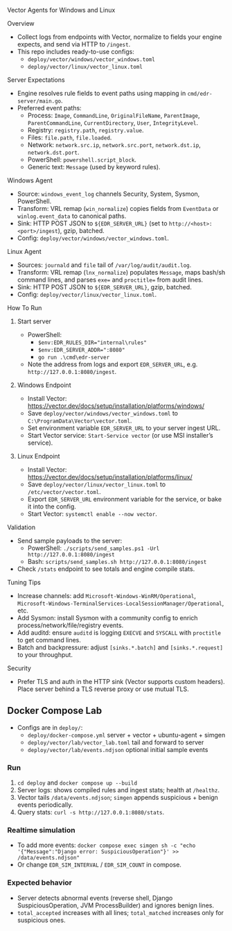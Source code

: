 Vector Agents for Windows and Linux

Overview
- Collect logs from endpoints with Vector, normalize to fields your engine expects, and send via HTTP to `/ingest`.
- This repo includes ready-to-use configs:
  - `deploy/vector/windows/vector_windows.toml`
  - `deploy/vector/linux/vector_linux.toml`

Server Expectations
- Engine resolves rule fields to event paths using mapping in `cmd/edr-server/main.go`.
- Preferred event paths:
  - Process: `Image`, `CommandLine`, `OriginalFileName`, `ParentImage`, `ParentCommandLine`, `CurrentDirectory`, `User`, `IntegrityLevel`.
  - Registry: `registry.path`, `registry.value`.
  - Files: `file.path`, `file.loaded`.
  - Network: `network.src.ip`, `network.src.port`, `network.dst.ip`, `network.dst.port`.
  - PowerShell: `powershell.script_block`.
  - Generic text: `Message` (used by keyword rules).

Windows Agent
- Source: `windows_event_log` channels Security, System, Sysmon, PowerShell.
- Transform: VRL remap (`win_normalize`) copies fields from `EventData` or `winlog.event_data` to canonical paths.
- Sink: HTTP POST JSON to `${EDR_SERVER_URL}` (set to `http://<host>:<port>/ingest`), gzip, batched.
- Config: `deploy/vector/windows/vector_windows.toml`.

Linux Agent
- Sources: `journald` and `file` tail of `/var/log/audit/audit.log`.
- Transform: VRL remap (`lnx_normalize`) populates `Message`, maps bash/sh command lines, and parses `exe=` and `proctitle=` from audit lines.
- Sink: HTTP POST JSON to `${EDR_SERVER_URL}`, gzip, batched.
- Config: `deploy/vector/linux/vector_linux.toml`.

How To Run
1) Start server
   - PowerShell:
     - `$env:EDR_RULES_DIR="internal\rules"`
     - `$env:EDR_SERVER_ADDR=":8080"`
     - `go run .\cmd\edr-server`
   - Note the address from logs and export `EDR_SERVER_URL`, e.g. `http://127.0.0.1:8080/ingest`.

2) Windows Endpoint
   - Install Vector: https://vector.dev/docs/setup/installation/platforms/windows/
   - Save `deploy/vector/windows/vector_windows.toml` to `C:\ProgramData\Vector\vector.toml`.
   - Set environment variable `EDR_SERVER_URL` to your server ingest URL.
   - Start Vector service: `Start-Service vector` (or use MSI installer’s service).

3) Linux Endpoint
   - Install Vector: https://vector.dev/docs/setup/installation/platforms/linux/
   - Save `deploy/vector/linux/vector_linux.toml` to `/etc/vector/vector.toml`.
   - Export `EDR_SERVER_URL` environment variable for the service, or bake it into the config.
   - Start Vector: `systemctl enable --now vector`.

Validation
- Send sample payloads to the server:
  - PowerShell: `./scripts/send_samples.ps1 -Url http://127.0.0.1:8080/ingest`
  - Bash: `scripts/send_samples.sh http://127.0.0.1:8080/ingest`
- Check `/stats` endpoint to see totals and engine compile stats.

Tuning Tips
- Increase channels: add `Microsoft-Windows-WinRM/Operational`, `Microsoft-Windows-TerminalServices-LocalSessionManager/Operational`, etc.
- Add Sysmon: install Sysmon with a community config to enrich process/network/file/registry events.
- Add auditd: ensure `auditd` is logging `EXECVE` and `SYSCALL` with `proctitle` to get command lines.
- Batch and backpressure: adjust `[sinks.*.batch]` and `[sinks.*.request]` to your throughput.

Security
- Prefer TLS and auth in the HTTP sink (Vector supports custom headers). Place server behind a TLS reverse proxy or use mutual TLS.


## Docker Compose Lab
- Configs are in `deploy/`:
  - `deploy/docker-compose.yml` server + vector + ubuntu-agent + simgen
  - `deploy/vector/lab/vector_lab.toml` tail and forward to server
  - `deploy/vector/lab/events.ndjson` optional initial sample events

### Run
1. `cd deploy` and `docker compose up --build`
2. Server logs: shows compiled rules and ingest stats; health at `/healthz`.
3. Vector tails `/data/events.ndjson`; `simgen` appends suspicious + benign events periodically.
4. Query stats: `curl -s http://127.0.0.1:8080/stats`.

### Realtime simulation
- To add more events: `docker compose exec simgen sh -c "echo '{"Message":"Django error: SuspiciousOperation"}' >> /data/events.ndjson"`
- Or change `EDR_SIM_INTERVAL` / `EDR_SIM_COUNT` in compose.

### Expected behavior
- Server detects abnormal events (reverse shell, Django SuspiciousOperation, JVM ProcessBuilder) and ignores benign lines.
- `total_accepted` increases with all lines; `total_matched` increases only for suspicious ones.

